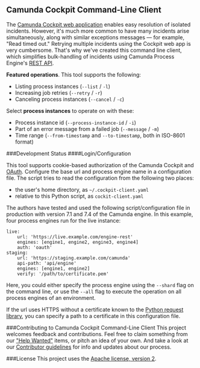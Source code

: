 ## Camunda Cockpit Command-Line Client

The [Camunda Cockpit web application][2] enables easy resolution of isolated incidents. However, it's much more common to have many incidents arise simultaneously, along with similar exceptions messages — for example, "Read timed out." Retrying multiple incidents using the Cockpit web app is very cumbersome. That's why we've created this command line client, which simplifies bulk-handling of incidents using Camunda Process Engine's [REST API][1].

 **Featured operations**. This tool supports the following:

 - Listing process instances (`--list` / `-l`)
 - Increasing job retries (`--retry` / `-r`)
 - Canceling process instances (`--cancel` / `-c`)

Select **process instances** to operate on with these:

 - Process instance id (`--process-instance-id` / `-i`)
 - Part of an error message from a failed job (`--message` / `-m`)
 - Time range (`--from-timestamp` and `--to-timestamp`, both in ISO-8601 format)

###Development Status
####Login/Configuration

This tool supports cookie-based authorization of the Camunda Cockpit and [OAuth](https://oauth.net/). Configure the base url and process engine name in a configuration file. The script tries to read the configuration from the following two places:

 - the user's home directory, as `~/.cockpit-client.yaml`
 - relative to this Python script, as `cockit-client.yaml`

The authors have tested and used the following script/configuration file in production with version 7.1 and 7.4 of the Camunda engine. In this example, four process engines run for the live instance:

    live:
        url: 'https://live.example.com/engine-rest'
        engines: [engine1, engine2, engine3, engine4]
        auth: 'oauth'
    staging:
        url: 'https://staging.example.com/camunda'
        api-path: 'api/engine'
        engines: [engine1, engine2]
        verify: '/path/to/certificate.pem'

Here, you could either specify the process engine using the `--shard` flag on the command line, or use the `--all` flag to execute the operation on all process engines of an environment.

If the url uses HTTPS without a certificate known to the [Python request library][3], you can specify a path to a certificate in this configuration file.

###Contributing to Camunda Cockpit Command-Line Client
This project welcomes feedback and contributions. Feel free to claim something from our ["Help Wanted"](https://github.com/zalando/SwiftMonkey) items, or pitch an idea of your own. And take a look at our [Contributor guidelines](https://github.com/zalando/camunda-cockpit-client/blob/master/CONTRIBUTING.md) for info and updates about our process.

###License
This project uses the [Apache license, version 2](https://github.com/zalando/camunda-cockpit-client/blob/master/LICENSE).

 [1]: https://docs.camunda.org/manual/7.4/reference/rest/
 [2]: https://camunda.org/features/cockpit/
 [3]: http://docs.python-requests.org/en/master/user/advanced/#ca-certificates

